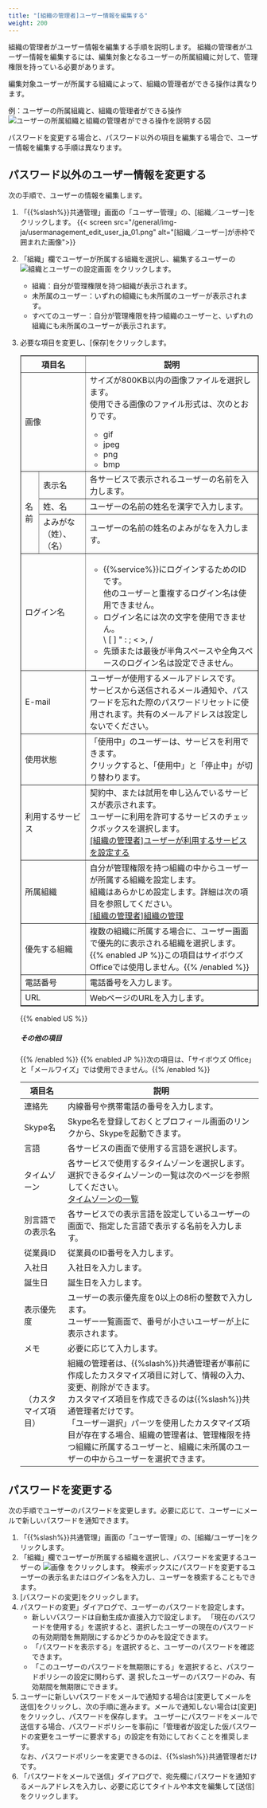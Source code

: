 ```yaml
---
title: "[組織の管理者]ユーザー情報を編集する"
weight: 200
---
```

組織の管理者がユーザー情報を編集する手順を説明します。
組織の管理者がユーザー情報を編集するには、編集対象となるユーザーの所属組織に対して、管理権限を持っている必要があります。

編集対象ユーザーが所属する組織によって、組織の管理者ができる操作は異なります。

例：ユーザーの所属組織と、組織の管理者ができる操作
![ユーザーの所属組織と組織の管理者ができる操作を説明する図](/general/img-ja/uma_list_user_edit_user_img01.png)

パスワードを変更する場合と、パスワード以外の項目を編集する場合で、ユーザー情報を編集する手順は異なります。

## パスワード以外のユーザー情報を変更する

次の手順で、ユーザーの情報を編集します。

1. 「{{%slash%}}共通管理」画面の「ユーザー管理」の、[組織／ユーザー]をクリックします。
  {{< screen src="/general/img-ja/usermanagement_edit_user_ja_01.png"  alt="[組織／ユーザー]が赤枠で囲まれた画像">}}
1. 「組織」欄でユーザーが所属する組織を選択し、編集するユーザーの ![組織とユーザーの設定画面](/general/img/slash_edit_icon.png) をクリックします。
   * 組織：自分が管理権限を持つ組織が表示されます。
   * 未所属のユーザー：いずれの組織にも未所属のユーザーが表示されます。
   * すべてのユーザー：自分が管理権限を持つ組織のユーザーと、いずれの組織にも未所属のユーザーが表示されます。
1. 必要な項目を変更し、[保存]をクリックします。

    <table border="1">
      <thead>
          <tr>
              <th colspan="2">項目名</th>
              <th>説明</th>
          </tr>
      </thead>
      <tbody>
          <tr>
              <td colspan="2">画像</td>
              <td>サイズが800KB以内の画像ファイルを選択します。<br />
              使用できる画像のファイル形式は、次のとおりです。<br />
              <ul>
                  <li>gif</li>
                  <li>jpeg</li>
                  <li>png</li>
                  <li>bmp</li>
              </ul>
              </td>
          </tr>
          <tr>
              <td rowspan="3">名前</td>
              <td>表示名</td>
              <td>各サービスで表示されるユーザーの名前を入力します。</td>
          </tr>
          <tr>
              <td>姓、名</td>
              <td>ユーザーの名前の姓名を漢字で入力します。</td>
          </tr>
          <tr>
              <td>よみがな（姓）、（名）</td>
              <td>ユーザーの名前の姓名のよみがなを入力します。</td>
          </tr>
          <tr>
              <td colspan="2">ログイン名</td>
              <td>
              <ul>
                  <li>{{%service%}}にログインするためのIDです。<br />
                  他のユーザーと重複するログイン名は使用できません。</li>
                  <li>ログイン名には次の文字を使用できません。<br />
                  \ [ ] &quot; : ; &lt; &gt;, /</li>
                  <li>先頭または最後が半角スペースや全角スペースのログイン名は設定できません。</li>
              </ul>
              </td>
          </tr>
          <tr>
              <td colspan="2">E-mail</td>
              <td>ユーザーが使用するメールアドレスです。<br />
              サービスから送信されるメール通知や、パスワードを忘れた際のパスワードリセットに使用されます。共有のメールアドレスは設定しないでください。</td>
          </tr>
          <tr>
              <td colspan="2">使用状態</td>
              <td>「使用中」のユーザーは、サービスを利用できます。<br />
              クリックすると、「使用中」と「停止中」が切り替わります。</td>
          </tr>
          <tr>
              <td colspan="2">利用するサービス</td>
              <td>契約中、または試用を申し込んでいるサービスが表示されます。<br />
              ユーザーに利用を許可するサービスのチェックボックスを選択します。<br />
              <a href='/general/ja/admin/list_uma/list_userdptmnt/uma_list_user/service_user.html'>[組織の管理者]ユーザーが利用するサービスを設定する</a></td>
          </tr>
          <tr>
              <td colspan="2">所属組織</td>
              <td>自分が管理権限を持つ組織の中からユーザーが所属する組織を設定します。<br />
              組織はあらかじめ設定します。詳細は次の項目を参照してください。<br />
              <a href='/general/ja/admin/list_uma/list_userdptmnt/uma_list_division.html'>[組織の管理者]組織の管理</a></td>
          </tr>
          <tr>
              <td colspan="2">優先する組織</td>
              <td>複数の組織に所属する場合に、ユーザー画面で優先的に表示される組織を選択します。<br />
              {{% enabled JP %}}この項目はサイボウズ Officeでは使用しません。{{% /enabled %}}</td>
          </tr>
          <tr>
              <td colspan="2">電話番号</td>
              <td>電話番号を入力します。</td>
          </tr>
          <tr>
              <td colspan="2">URL</td>
              <td>WebページのURLを入力します。</td>
          </tr>
      </tbody>
     </table>
    {{% enabled US %}}<h5>その他の項目</h5>{{% /enabled %}}
    {{% enabled JP %}}次の項目は、「サイボウズ Office」と「メールワイズ」では使用できません。{{% /enabled %}}
    <table>
    <thead>
        <tr>
            <th>項目名</th>
            <th>説明</th>
        </tr>
    </thead>
    <tbody>
        <tr>
            <td>連絡先</td>
            <td>内線番号や携帯電話の番号を入力します。</td>
        </tr>
        <tr>
            <td>Skype名</td>
            <td>Skype名を登録しておくとプロフィール画面のリンクから、Skypeを起動できます。</td>
        </tr>
        <tr>
            <td>言語</td>
            <td>各サービスの画面で使用する言語を選択します。</td>
        </tr>
        <tr>
            <td>タイムゾーン</td>
            <td>各サービスで使用するタイムゾーンを選択します。<br />
            選択できるタイムゾーンの一覧は次のページを参照してください。<br />
            <a href='/general/ja/admin/list_systemadmin/list_system_time/timezone.html'>タイムゾーンの一覧</a></td>
        </tr>
        <tr>
            <td>別言語での表示名</td>
            <td>各サービスでの表示言語を設定しているユーザーの画面で、指定した言語で表示する名前を入力します。</td>
        </tr>
        <tr>
            <td>従業員ID</td>
            <td>従業員のID番号を入力します。</td>
        </tr>
        <tr>
            <td>入社日</td>
            <td>入社日を入力します。</td>
        </tr>
        <tr>
            <td>誕生日</td>
            <td>誕生日を入力します。</td>
        </tr>
        <tr>
            <td>表示優先度</td>
            <td>ユーザーの表示優先度を0以上の8桁の整数で入力します。<br />
            ユーザー一覧画面で、番号が小さいユーザーが上に表示されます。</td>
        </tr>
        <tr>
            <td>メモ</td>
            <td>必要に応じて入力します。</td>
        </tr>
        <tr>
            <td>（カスタマイズ項目）</td>
            <td>組織の管理者は、{{%slash%}}共通管理者が事前に作成したカスタマイズ項目に対して、情報の入力、変更、削除ができます。<br />
            カスタマイズ項目を作成できるのは{{%slash%}}共通管理者だけです。<br />
            「ユーザー選択」パーツを使用したカスタマイズ項目が存在する場合、組織の管理者は、管理権限を持つ組織に所属するユーザーと、組織に未所属のユーザーの中からユーザーを選択できます。</td>
        </tr>
    </tbody>
    </table>

## パスワードを変更する

次の手順でユーザーのパスワードを変更します。必要に応じて、ユーザーにメールで新しいパスワードを通知できます。

1. 「{{%slash%}}共通管理」画面の「ユーザー管理」の、[組織/ユーザー]をクリックします。
1. 「組織」欄でユーザーが所属する組織を選択し、パスワードを変更するユーザーの ![画像](/general/img/slash_edit_icon.png) をクリックします。 検索ボックスにパスワードを変更するユーザーの表示名またはログイン名を入力し、ユーザーを検索することもできます。
1. [パスワードの変更]をクリックします。
1. パスワードの変更」ダイアログで、ユーザーのパスワードを設定します。
   * 新しいパスワードは自動生成か直接入力で設定します。
     「現在のパスワードを使用する」を選択すると、選択したユーザーの現在のパスワードの有効期間を無期限にするかどうかのみを設定できます。
   * 「パスワードを表示する」を選択すると、ユーザーのパスワードを確認できます。
   * 「このユーザーのパスワードを無期限にする」を選択すると、パスワードポリシーの設定に関わらず、選 択したユーザーのパスワードのみ、有効期間を無期限にできます。
1. ユーザーに新しいパスワードをメールで通知する場合は[変更してメールを送信]をクリックし、次の手順に進みます。メールで通知しない場合は[変更]をクリックし、パスワードを保存します。
  ユーザーにパスワードをメールで送信する場合、パスワードポリシーを事前に「管理者が設定した仮パスワードの変更をユーザーに要求する」の設定を有効にしておくことを推奨します。  
  なお、パスワードポリシーを変更できるのは、{{%slash%}}共通管理者だけです。
1. 「パスワードをメールで送信」ダイアログで、宛先欄にパスワードを通知するメールアドレスを入力し、必要に応じてタイトルや本文を編集して[送信]をクリックします。
